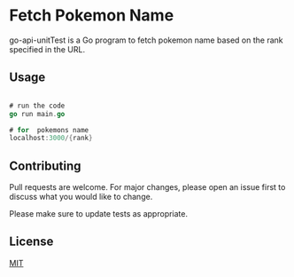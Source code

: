 # Fetch Pokemon Name

go-api-unitTest is a Go program to fetch pokemon name based on the rank specified in the URL.

## Usage

```go

# run the code
go run main.go 

# for  pokemons name                         
localhost:3000/{rank}

```

## Contributing
Pull requests are welcome. For major changes, please open an issue first to discuss what you would like to change.

Please make sure to update tests as appropriate.

## License
[MIT](https://choosealicense.com/licenses/mit/)
